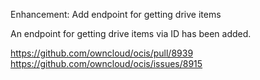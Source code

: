 Enhancement: Add endpoint for getting drive items

An endpoint for getting drive items via ID has been added.

https://github.com/owncloud/ocis/pull/8939
https://github.com/owncloud/ocis/issues/8915
